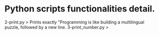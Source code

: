 # Python scripts functionalities detail.

2-print.py > Prints exactly "Programming is like building a multilingual puzzle, followed by a new line.
3-print_number.py >